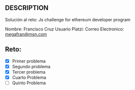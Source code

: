 ## DESCRIPTION

Solución al reto: Js challenge for ethereum developer program

Nombre: Francisco Cruz
Usuario Platzi:
Correo Electronico: megafran@msn.com

## Reto:

- [x] Primer problema
- [x] Segundo problema
- [x] Tercer problema
- [x] Cuarto Problema
- [ ] Quinto Problema
